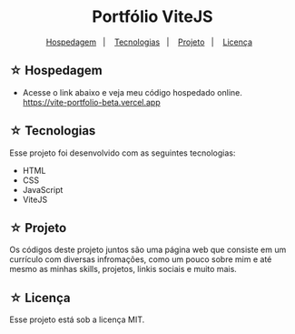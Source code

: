 # <h1 align="center">Portfólio ViteJS</h1>

<p align="center">
  <a href="#-hospedagem">Hospedagem</a>&nbsp;&nbsp;&nbsp;|&nbsp;&nbsp;&nbsp;
  <a href="#-tecnologias">Tecnologias</a>&nbsp;&nbsp;&nbsp;|&nbsp;&nbsp;&nbsp;
  <a href="#-projeto">Projeto</a>&nbsp;&nbsp;&nbsp;|&nbsp;&nbsp;&nbsp;
  <a href="#-licença">Licença</a>&nbsp;&nbsp;&nbsp;
</p>

## ☆ Hospedagem

-   Acesse o link abaixo e veja meu código hospedado online.<br>
    https://vite-portfolio-beta.vercel.app

## ☆ Tecnologias

Esse projeto foi desenvolvido com as seguintes tecnologias:

-   HTML
-   CSS
-   JavaScript
-   ViteJS

## ☆ Projeto

Os códigos deste projeto juntos são uma página web que consiste em um currículo com diversas infromações, como um pouco sobre mim e até mesmo as minhas skills, projetos, linkis sociais e muito mais.

## ☆ Licença

Esse projeto está sob a licença MIT.
